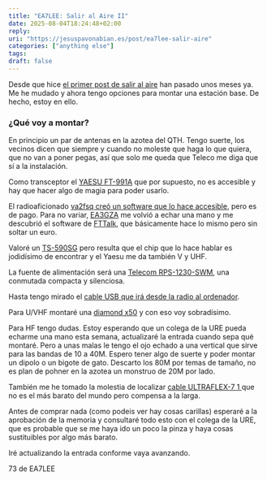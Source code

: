 ```yaml
---
title: "EA7LEE: Salir al Aire II"
date: 2025-08-04T18:24:48+02:00
reply:
uri: "https://jesuspavonabian.es/post/ea7lee-salir-aire"
categories: ["anything else"]
tags:
draft: false
---
```

Desde que hice [el primer post de salir al aire](https://jesuspavonabian.es/post/ea7lee_salir_al_aire/) han pasado unos meses ya. Me he mudado y ahora tengo opciones para montar una estación base. De hecho, estoy en ello.

### ¿Qué voy a montar?
En principio un par de antenas en la azotea del QTH. Tengo suerte, los vecinos dicen que siempre y cuando  no moleste que haga lo que quiera, que no van a poner pegas, así que solo me queda que Teleco me diga que sí a la instalación.

Como transceptor el [YAESU FT-991A](https://sonicolor.es/yaesu-ft-991a-portable-movil-c4fm-ams-12520.html) que por supuesto, no es accesible y hay que hacer algo de magia para poder usarlo.

El radioaficionado [va2fsq creó un software que lo hace accesible](https://yaesu.va2fsq.com/documentation/), pero es de pago. Para no variar, [EA3GZA](https://ea3gza.es/) me volvió a echar una mano y me descubrió el software de [FTTalk](http://spencerweb.net/Downloads/FTTalk/fttalk.html), que básicamente hace lo mismo pero sin soltar un euro.

Valoré un [TS-590SG](https://www.kenwood.es/comm/ar/hf_todomodo/TS-590SG/) pero resulta que el chip que lo hace hablar es jodidísimo de encontrar y el Yaesu me da también V y UHF.

La fuente de alimentación será una [Telecom RPS-1230-SWM](https://sonicolor.es/telecom-rps-1230-swm-fuente-conmutada-20359.html), una conmutada compacta y silenciosa.

Hasta tengo mirado el [cable USB que irá desde la radio al ordenador](https://amzn.to/45hEb5z).

Para U/VHF montaré una [diamond x50](https://sonicolor.es/diamond-x-50-base-12131.html) y con eso voy sobradísimo.

Para HF tengo dudas. Estoy esperando que un colega de la URE pueda echarme una mano esta semana, actualizaré la entrada cuando sepa qué montaré. Pero a unas malas le tengo el ojo echado a una vertical que sirve para las bandas de 10 a 40M. Espero tener algo de suerte y poder montar un dipolo o un bigote de gato. Descarto los 80M por temas de tamaño, no es plan de pohner en la azotea un monstruo de 20M por lado.

También me he tomado la molestia de localizar [cable ULTRAFLEX-7 1 ](https://sonicolor.es/ultraflex-7-cable-coaxial-16316.html?utm_source=chatgpt.com) que no es el más barato del mundo pero compensa a la larga.

Antes de comprar nada (como podeis ver hay cosas carillas) esperaré a la aprobación de la memoria y consultaré todo esto con el colega de la URE, que es probable que se me haya ido un poco la pinza y haya cosas sustituibles por algo más barato.

Iré actualizando la entrada conforme vaya avanzando.

73 de EA7LEE
